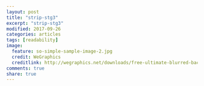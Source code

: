 ```yaml
---
layout: post
title: "strip-stg3"
excerpt: "strip-stg3"
modified: 2017-09-26
categories: articles
tags: [readability]
image:
  feature: so-simple-sample-image-2.jpg
  credit: WeGraphics
  creditlink: http://wegraphics.net/downloads/free-ultimate-blurred-background-pack/
comments: true
share: true
---
```

<br>
<div class="apester-strip" is-mobile-only="false" data-channel-tokens="587f5fdcd9ee87243ca6b8e7" item-shape="round" item-size="small" item-text-color="undefined" strip-background="rgba(0, 0, 0, 0)" thumbnails-stroke-color="rgba(39,216,183,1)"  header-text="STORY STRIP:"  header-font-family="Lato"  header-provider="system"  header-font-size="18"  header-font-color="rgba(39,216,183,1)"  header-font-weight="400"  header-ltr="true"  top-border-width="1"  top-border-color="rgba(39,216,183,1)"  bottom-border-width="1"  bottom-border-color="rgba(39,216,183,1)"  data-fast-strip="true"></div><script async src="https://static.stg.apester.com/js/sdk/latest/apester-sdk.js"></script>
<br>
